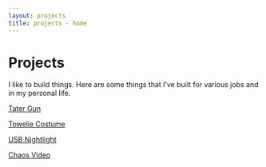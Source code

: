 ```yaml
---
layout: projects
title: projects - home
---
```


Projects
========

I like to build things. Here are some things that I’ve built for various jobs and in my personal life.

[Tater Gun](tater-gun.html)

[Towelie Costume](towelie-costume.html)

[USB Nightlight](usb-nightlight.html)

[Chaos Video](chaos-video.html)